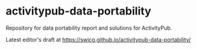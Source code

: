 # activitypub-data-portability

Repository for data portability report and solutions for ActivityPub.

Latest editor's draft at https://swicg.github.io/activitypub-data-portability/

